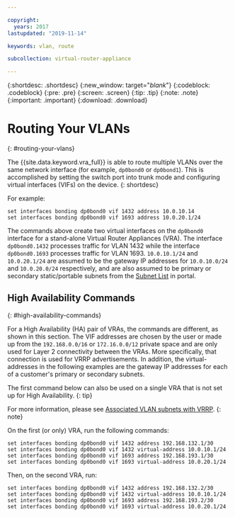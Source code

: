 ```yaml
---

copyright:
  years: 2017
lastupdated: "2019-11-14"

keywords: vlan, route

subcollection: virtual-router-appliance

---
```


{:shortdesc: .shortdesc}
{:new_window: target="_blank_"}
{:codeblock: .codeblock}
{:pre: .pre}
{:screen: .screen}
{:tip: .tip}
{:note: .note}
{:important: .important}
{:download: .download}

# Routing Your VLANs
{: #routing-your-vlans}

The {{site.data.keyword.vra_full}} is able to route multiple VLANs over the same network interface (for example, `dp0bond0` or `dp0bond1`). This is accomplished by setting the switch port into trunk mode and configuring virtual interfaces (VIFs) on the device.
{: shortdesc}

For example: 

```
set interfaces bonding dp0bond0 vif 1432 address 10.0.10.14
set interfaces bonding dp0bond0 vif 1693 address 10.0.20.1/24
```

The commands above create two virtual interfaces on the `dp0bond0` interface for a stand-alone Virtual Router Appliances (VRA). The interface `dp0bond0.1432` processes traffic for VLAN 1432 while the interface `dp0bond0.1693` processes traffic for VLAN 1693. `10.0.10.1/24` and `10.0.20.1/24` are assumed to be the gateway IP addresses for `10.0.10.0/24` and `10.0.20.0/24` respectively, and are also assumed to be primary or secondary static/portable subnets from the [Subnet List](https://cloud.ibm.com/classic/network/subnets) in portal.

## High Availability Commands
{: #high-availability-commands}

For a High Availability (HA) pair of VRAs, the commands are different, as shown in this section. The VIF addresses are chosen by the user or made up from the `192.168.0.0/16` or `172.16.0.0/12` private space and are only used for Layer 2 connectivity between the VRAs. More specifically, that connection is used for VRRP advertisements. In addition, the virtual-addresses in the following examples are the gateway IP addresses for each of a customer's primary or secondary subnets.

The first command below can also be used on a single VRA that is not set up for High Availability.
{: tip}

For more information, please see [Associated VLAN subnets with VRRP](/docs/virtual-router-appliance?topic=virtual-router-appliance-working-with-high-availability-and-vrrp#associated-vlan-subnets-with-vrrp).
{: note}

On the first (or only) VRA, run the following commands:

```
set interfaces bonding dp0bond0 vif 1432 address 192.168.132.1/30
set interfaces bonding dp0bond0 vif 1432 virtual-address 10.0.10.1/24
set interfaces bonding dp0bond0 vif 1693 address 192.168.193.1/30
set interfaces bonding dp0bond0 vif 1693 virtual-address 10.0.20.1/24
```

Then, on the second VRA, run:

```
set interfaces bonding dp0bond0 vif 1432 address 192.168.132.2/30
set interfaces bonding dp0bond0 vif 1432 virtual-address 10.0.10.1/24
set interfaces bonding dp0bond0 vif 1693 address 192.168.193.2/30
set interfaces bonding dp0bond0 vif 1693 virtual-address 10.0.20.1/24
```

